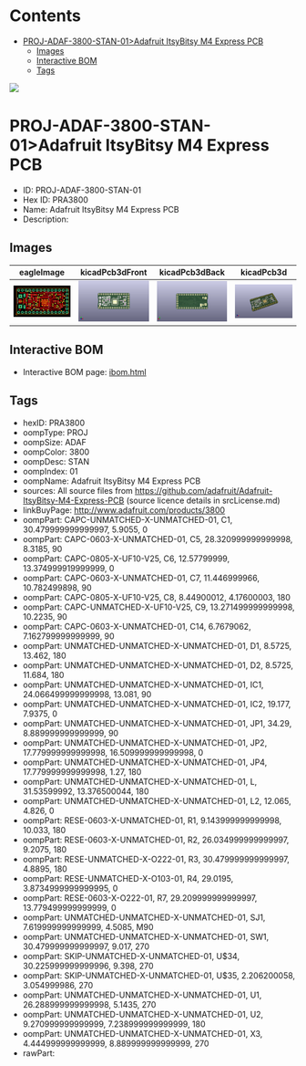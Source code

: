 



Contents
========

* [PROJ-ADAF-3800-STAN-01>Adafruit ItsyBitsy M4 Express PCB](#proj-adaf-3800-stan-01adafruit-itsybitsy-m4-express-pcb)
	* [Images](#images)
	* [Interactive BOM](#interactive-bom)
	* [Tags](#tags)
  
![][im]
# PROJ-ADAF-3800-STAN-01>Adafruit ItsyBitsy M4 Express PCB

- ID: PROJ-ADAF-3800-STAN-01
- Hex ID: PRA3800
- Name: Adafruit ItsyBitsy M4 Express PCB
- Description: 

## Images
  
  

|eagleImage|kicadPcb3dFront|kicadPcb3dBack|kicadPcb3d|
| :---: | :---: | :---: | :---: |
|[![eagleImage](eagleImage_140.png)](eagleImage_600.png)|[![kicadPcb3dFront](kicadPcb3dFront_140.png)](kicadPcb3dFront_600.png)|[![kicadPcb3dBack](kicadPcb3dBack_140.png)](kicadPcb3dBack_600.png)|[![kicadPcb3d](kicadPcb3d_140.png)](kicadPcb3d_600.png)|

## Interactive BOM

- Interactive BOM page: [ibom.html](kicad/bom/ibom.html)

## Tags

- hexID: PRA3800
- oompType: PROJ
- oompSize: ADAF
- oompColor: 3800
- oompDesc: STAN
- oompIndex: 01
- oompName: Adafruit ItsyBitsy M4 Express PCB
- sources: All source files from https://github.com/adafruit/Adafruit-ItsyBitsy-M4-Express-PCB (source licence details in srcLicense.md)
- linkBuyPage: http://www.adafruit.com/products/3800
- oompPart: CAPC-UNMATCHED-X-UNMATCHED-01, C1, 30.479999999999997, 5.9055, 0
- oompPart: CAPC-0603-X-UNMATCHED-01, C5, 28.320999999999998, 8.3185, 90
- oompPart: CAPC-0805-X-UF10-V25, C6, 12.57799999, 13.374999919999999, 0
- oompPart: CAPC-0603-X-UNMATCHED-01, C7, 11.446999966, 10.782499898, 90
- oompPart: CAPC-0805-X-UF10-V25, C8, 8.44900012, 4.17600003, 180
- oompPart: CAPC-UNMATCHED-X-UF10-V25, C9, 13.271499999999998, 10.2235, 90
- oompPart: CAPC-0603-X-UNMATCHED-01, C14, 6.7679062, 7.162799999999999, 90
- oompPart: UNMATCHED-UNMATCHED-X-UNMATCHED-01, D1, 8.5725, 13.462, 180
- oompPart: UNMATCHED-UNMATCHED-X-UNMATCHED-01, D2, 8.5725, 11.684, 180
- oompPart: UNMATCHED-UNMATCHED-X-UNMATCHED-01, IC1, 24.066499999999998, 13.081, 90
- oompPart: UNMATCHED-UNMATCHED-X-UNMATCHED-01, IC2, 19.177, 7.9375, 0
- oompPart: UNMATCHED-UNMATCHED-X-UNMATCHED-01, JP1, 34.29, 8.889999999999999, 90
- oompPart: UNMATCHED-UNMATCHED-X-UNMATCHED-01, JP2, 17.779999999999998, 16.509999999999998, 0
- oompPart: UNMATCHED-UNMATCHED-X-UNMATCHED-01, JP4, 17.779999999999998, 1.27, 180
- oompPart: UNMATCHED-UNMATCHED-X-UNMATCHED-01, L, 31.53599992, 13.376500044, 180
- oompPart: UNMATCHED-UNMATCHED-X-UNMATCHED-01, L2, 12.065, 4.826, 0
- oompPart: RESE-0603-X-UNMATCHED-01, R1, 9.143999999999998, 10.033, 180
- oompPart: RESE-0603-X-UNMATCHED-01, R2, 26.034999999999997, 9.2075, 180
- oompPart: RESE-UNMATCHED-X-O222-01, R3, 30.479999999999997, 4.8895, 180
- oompPart: RESE-UNMATCHED-X-O103-01, R4, 29.0195, 3.8734999999999995, 0
- oompPart: RESE-0603-X-O222-01, R7, 29.209999999999997, 13.779499999999999, 0
- oompPart: UNMATCHED-UNMATCHED-X-UNMATCHED-01, SJ1, 7.619999999999999, 4.5085, M90
- oompPart: UNMATCHED-UNMATCHED-X-UNMATCHED-01, SW1, 30.479999999999997, 9.017, 270
- oompPart: SKIP-UNMATCHED-X-UNMATCHED-01, U$34, 30.225999999999996, 9.398, 270
- oompPart: SKIP-UNMATCHED-X-UNMATCHED-01, U$35, 2.206200058, 3.054999986, 270
- oompPart: UNMATCHED-UNMATCHED-X-UNMATCHED-01, U1, 26.288999999999998, 5.1435, 270
- oompPart: UNMATCHED-UNMATCHED-X-UNMATCHED-01, U2, 9.270999999999999, 7.238999999999999, 180
- oompPart: UNMATCHED-UNMATCHED-X-UNMATCHED-01, X3, 4.444999999999999, 8.889999999999999, 270
- rawPart: 



[im]: kicadPcb3d_450.png
